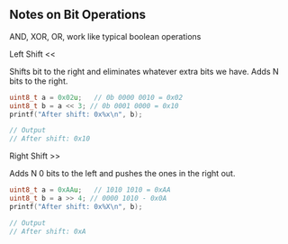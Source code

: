 
## Notes on Bit Operations

AND, XOR, OR, work like typical boolean operations

Left Shift <<

Shifts bit to the right and eliminates whatever extra bits we have. Adds N bits to the right.

```c
uint8_t a = 0x02u;   // 0b 0000 0010 = 0x02
uint8_t b = a << 3; // 0b 0001 0000 = 0x10 
printf("After shift: 0x%x\n", b);

// Output
// After shift: 0x10
```

Right Shift >>

Adds N 0 bits to the left and pushes the ones in the right out.

```c
uint8_t a = 0xAAu;   // 1010 1010 = 0xAA
uint8_t b = a >> 4; // 0000 1010 - 0x0A
printf("After shift: 0x%X\n", b);

// Output
// After shift: 0xA
```